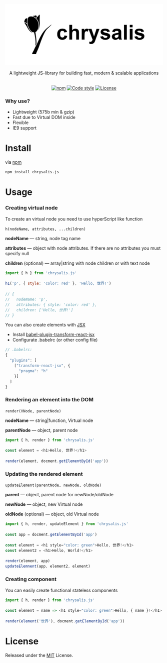 ![](/chrysalis.svg)


<p align="center">A lightweight JS-library for building fast, modern &amp; scalable applications</p>

<p align="center">
<br>
	<a href="https://www.npmjs.com/package/chrysalis.js"><img src="https://img.shields.io/npm/v/chrysalis.js.svg?style=flat-square" alt="npm"></a>
	<a href="https://github.com/standard/standard"><img src="https://img.shields.io/badge/code%20style-standard-brightgreen.svg?style=flat-square" alt="Code style"></a>
	<a href="https://github.com/Chrysalisss/chrysalis/blob/master/LICENSE"><img src="https://img.shields.io/github/license/Chrysalisss/chrysalis.svg?style=flat-square" alt="License"></a>
</p>

### Why use?

- Lightweight (575b min & gzip)
- Fast due to Virtual DOM inside 
- Flexible
- IE9 support

# Install

via [npm](https://www.npmjs.com/package/chrysalis.js)
```bash
npm install chrysalis.js
```
# Usage
### Creating virtual node

To create an virtual node you need to use hyperScript like function 

```h(nodeName, attributes, ...children)```

**nodeName** — string, node tag name 

**attributes** — object with node attributes. If there are no attributes you must specify null

**children** (optional) — array|string with node children or with text node 

```javascript
import { h } from 'chrysalis.js'

h1('p', { style: 'color: red' }, 'Hello, 世界!')

// {
//   nodeName: 'p',
//   attributes: { style: 'color: red' },
//   children: ['Hello, 世界!']
// }
```

You can also create elements with [JSX](https://jsx.github.io/)

- Install [babel-plugin-transform-react-jsx
](https://www.npmjs.com/package/babel-plugin-transform-react-jsx)
- Configurate .babelrc (or other config file)

```javascript
// .babelrc:
{
  "plugins": [
    ["transform-react-jsx", {
      "pragma": "h" 
    }]
  ]
}
```

### Rendering an element into the DOM

```render(VNode, parentNode)``` 

**nodeName** — string|function, Virtual node

**parentNode** — object, parent node


```javascript
import { h, render } from 'chrysalis.js'

const element = <h1>Hello, 世界!</h1>

render(element, docment.getElementById('app'))
```

### Updating the rendered element

```updateElement(parentNode, newNode, oldNode)```

**parent** — object, parent node for newNode/oldNode

**newNode** — object, new Virtual node

**oldNode** (optional) — object, old Virtual node

```javascript
import { h, render, updateElement } from 'chrysalis.js'

const app = docment.getElementById('app')

const element = <h1 style="color: green">Hello, 世界!</h1>
const element2 = <h1>Hello, World!</h1>

render(element, app)
updateElemnent(app, element2, element)
```

### Creating component 

You can easily create functional stateless components

```javascript
import { h, render } from 'chrysalis.js'

const element = name => <h1 style="color: green">Hello, { name }!</h1>

render(element('世界'), docment.getElementById('app'))
```

# License
Released under the [MIT](https://github.com/Chrysalisss/chrysalis/blob/master/LICENSE) License.